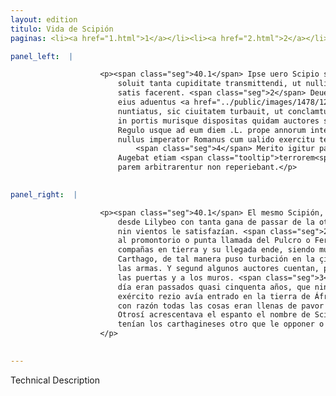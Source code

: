 ```yaml
---
layout: edition
titulo: Vida de Scipión
paginas: <li><a href="1.html">1</a></li><li><a href="2.html">2</a></li><li><a href="3.html">3</a></li><li><a href="4.html">4</a></li><li><a href="5.html">5</a></li><li><a href="6.html">6</a></li><li><a href="7.html">7</a></li><li><a href="8.html">8</a></li><li><a href="9.html">9</a></li><li><a href="10.html">10</a></li><li><a href="11.html">11</a></li><li><a href="12.html">12</a></li><li><a href="13.html">13</a></li><li><a href="14.html">14</a></li><li><a href="15.html">15</a></li><li><a href="16.html">16</a></li><li><a href="17.html">17</a></li><li><a href="18.html">18</a></li><li><a href="19.html">19</a></li><li><a href="20.html">20</a></li><li><a href="21.html">21</a></li><li><a href="22.html">22</a></li><li><a href="23.html">23</a></li><li><a href="24.html">24</a></li><li><a href="25.html">25</a></li><li><a href="26.html">26</a></li><li><a href="27.html">27</a></li><li><a href="28.html">28</a></li><li><a href="29.html">29</a></li><li><a href="30.html">30</a></li><li><a href="31.html">31</a></li><li><a href="32.html">32</a></li><li><a href="33.html">33</a></li><li><a href="34.html">34</a></li><li><a href="35.html">35</a></li><li><a href="36.html">36</a></li><li><a href="37.html">37</a></li><li><a href="38.html">38</a></li><li><a href="39.html">39</a></li><li><a href="40.html">40</a></li><li><a href="41.html">41</a></li><li><a href="42.html">42</a></li><li><a href="43.html">43</a></li><li><a href="44.html">44</a></li><li><a href="45.html">45</a></li><li><a href="46.html">46</a></li><li><a href="47.html">47</a></li><li><a href="48.html">48</a></li><li><a href="49.html">49</a></li><li><a href="50.html">50</a></li><li><a href="51.html">51</a></li><li><a href="52.html">52</a></li><li><a href="53.html">53</a></li><li><a href="54.html">54</a></li><li><a href="55.html">55</a></li><li><a href="56.html">56</a></li><li><a href="57.html">57</a></li><li><a href="58.html">58</a></li><li><a href="59.html">59</a></li><li><a href="60.html">60</a></li><li><a href="61.html">61</a></li><li><a href="62.html">62</a></li><li><a href="63.html">63</a></li><li><a href="64.html">64</a></li><li><a href="65.html">65</a></li><li><a href="66.html">66</a></li><li><a href="67.html">67</a></li><li><a href="68.html">68</a></li><li><a href="69.html">69</a></li><li><a href="70.html">70</a></li><li><a href="71.html">71</a></li><li><a href="72.html">72</a></li><li><a href="73.html">73</a></li><li><a href="74.html">74</a></li>

panel_left:  |

                    <p><span class="seg">40.1</span> Ipse uero Scipio satis iam omnibus constitutis e Lilybeo
                        soluit tanta cupiditate transmittendi, ut nulli ei neque remi neque uenti
                        satis facerent. <span class="seg">2</span> Deuectus est tamen paucis diebus ad <span class="tooltip">promontorium<span class="tooltiptext">promuntorium <span class="siglas">F M R S U s</span> </span></span> Pulchri, atque ibi omnes copias in terram exposuit. Sed celeriter
                        eius aduentus <a href="../public/images/1478/124v.jpg" target="new"><img class="facs" src="{site.url}/Vitae/public/images/facs_icon.jpg"/></a>[124v] Carthaginem
                        nuntiatus, sic ciuitatem turbauit, ut conclamtum esse ad arma stationesque
                        in portis murisque dispositas quidam auctores sint. <span class="seg">3</span> Nam a Marco
                        Regulo usque ad eum diem .L. prope annorum intercesserat spatium, ex quo
                        nullus imperator Romanus cum ualido exercitu terram Aphricam intrauerat.
                            <span class="seg">4</span> Merito igitur pauoris ac tumultus omnia erant plena.
                        Augebat etiam <span class="tooltip">terrorem<span class="tooltiptext">terroris <span class="siglas">F</span> pauorem <span class="siglas">P</span> </span></span> Scipionis nomen, cui Carthaginenses, quem ducem aut opponerent aut
                        parem arbitrarentur non reperiebant.</p>
                

panel_right:  |

                    <p><span class="seg">40.1</span> El mesmo Scipión, ya todas cosas puestas en orden, fizo vela
                        desde Lilybeo con tanta gana de passar de la otra parte, que ningunos remos
                        nin vientos le satisfazían. <span class="seg">2</span> Al cabo, en pocos días fue arribado
                        al promontorio o punta llamada del Pulcro o Fermoso, y allí puso sus
                        compañas en tierra y su llegada ende, siendo muy presto denunciada en
                        Carthago, de tal manera puso turbación en la çibdad que luego apellidaron a
                        las armas. Y segund algunos auctores cuentan, posieron estancias y guardas a
                        las puertas y a los muros. <span class="seg">3</span> Ca desde Marco Régulo fasta aquel
                        día eran passados quasi cinquenta años, que ningund capitán romano con
                        exército rezio avía entrado en la tierra de África. <span class="seg">4</span> Assí que
                        con razón todas las cosas eran llenas de pavor y de turbatión alterada.
                        Otrosí acrescentava el espanto el nombre de Scipión, al qual capitán non
                        tenían los carthagineses otro que le opponer o que pensassen fallarle egual.
                    </p>
                

---
```


Technical Description 